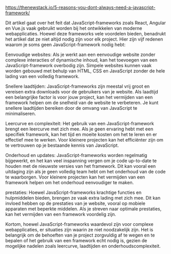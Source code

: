 https://thenewstack.io/5-reasons-you-dont-always-need-a-javascript-framework/

Dit artikel gaat over het feit dat JavaScript-frameworks zoals React, Angular en Vue.js vaak gebruikt worden bij het ontwikkelen van moderne webapplicaties. Hoewel deze frameworks vele voordelen bieden, benadrukt het artikel dat ze niet altijd nodig zijn voor elk project. Hier zijn vijf redenen waarom je soms geen JavaScript-framework nodig hebt:

Eenvoudige websites: Als je werkt aan een eenvoudige website zonder complexe interacties of dynamische inhoud, kan het toevoegen van een JavaScript-framework overbodig zijn. Simpele websites kunnen vaak worden gebouwd met behulp van HTML, CSS en JavaScript zonder de hele lading van een volledig framework.

Snellere laadtijden: JavaScript-frameworks zijn meestal vrij groot en vereisen extra downloads voor de gebruikers van je website. Als laadtijd een belangrijke factor is voor jouw project, kan het vermijden van een framework helpen om de snelheid van de website te verbeteren. Je kunt snellere laadtijden bereiken door de omvang van JavaScript te minimaliseren.

Leercurve en complexiteit: Het gebruik van een JavaScript-framework brengt een leercurve met zich mee. Als je geen ervaring hebt met een specifiek framework, kan het tijd en moeite kosten om het te leren en er effectief mee te werken. Voor kleinere projecten kan het efficiënter zijn om te vertrouwen op je bestaande kennis van JavaScript.

Onderhoud en updates: JavaScript-frameworks worden regelmatig bijgewerkt, en het kan veel inspanning vergen om je code up-to-date te houden met de nieuwste versies van het framework. Dit kan vooral een uitdaging zijn als je geen volledig team hebt om het onderhoud van de code te waarborgen. Voor kleinere projecten kan het vermijden van een framework helpen om het onderhoud eenvoudiger te maken.

prestaties: Hoewel JavaScript-frameworks krachtige functies en hulpmiddelen bieden, brengen ze vaak extra lading met zich mee. Dit kan invloed hebben op de prestaties van je website, vooral op mobiele apparaten met beperkte middelen. Als je streven naar optimale prestaties, kan het vermijden van een framework voordelig zijn.

Kortom, hoewel JavaScript-frameworks waardevol zijn voor complexe webapplicaties, er situaties zijn waarin ze niet noodzakelijk zijn. Het is belangrijk om de behoeften van je project zorgvuldig af te wegen en te bepalen of het gebruik van een framework echt nodig is, gezien de mogelijke nadelen zoals leercurve, laadtijden en onderhoudscomplexiteit.